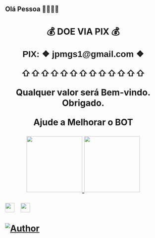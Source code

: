 
## Olá Pessoa 👋👀👀👀

<h1>
<p align="center"> 💰 DOE VIA PIX 💰 </p>
<p align="center"> <b><font face="Helvetica"> 
PIX: ❖ jpmgs1@gmail.com ❖</font>
</b></p>
<p align="center">⇧⇧⇧⇧⇧⇧⇧⇧⇧⇧⇧⇧⇧</p>
<p align="center"> Qualquer valor será Bem-vindo. Obrigado. </p>

<p align="center"> Ajude a Melhorar o BOT </p>
<div align="center">
  <a href="https://github.com/jpmgs1">
  <img height="180em" src="https://github-readme-stats.vercel.app/api?username=jpmgs1&show_icons=true&theme=merko&include_all_commits=true&count_private=true"/>
   
 <img height="180em" src="https://github-readme-stats.vercel.app/api/top-langs/?username=jpmgs1&layout=compact&langs_count=7&theme=merko"/>
</div>
</p>
</p>
<p align='left'>
   <a href="https://wa.me/5584988360022"><img height="30" src="https://c.top4top.io/p_1837yybbf0.jpeg"></a>&nbsp;&nbsp;
   <a href="https://instagram.com/jpmgs"><img height="30" src="https://raw.githubusercontent.com/TobyG74/TobyG74/main/instagram.jpg"></a>
</P>
</P>
<p align="left">
<a href="https://github.com/jpmgs1"><img title="Author" src="https://img.shields.io/badge/Autor-jpmgs1-blue.svg?style=for-the-badge&logo=github"></a>
</p>
